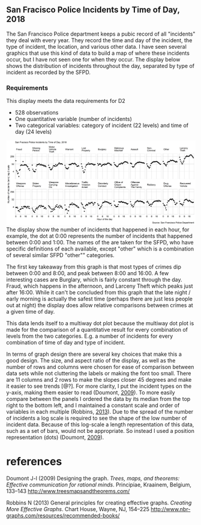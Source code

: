 
San Fracisco Police Incidents by Time of Day, 2018
--------------------------------------------------

The San Francisco Police department keeps a pubic record of all "incidents" they deal with every year. They record the time and day of the incident, the type of incident, the location, and various other data. I have seen several graphics that use this kind of data to build a map of where these incidents occur, but I have not seen one for when they occur. The display below shows the distribution of incidents throughout the day, separated by type of incident as recorded by the SFPD.

### Requirements

This display meets the data requirements for D2

-   528 observations
-   One quantitative variable (number of incidents)
-   Two categorical variables: category of incident (22 levels) and time of day (24 levels)

![](../figures/d2-SFcrime.png) The display show the number of incidents that happened in each hour, for example, the dot at 0:00 represents the number of incidents that happened between 0:00 and 1:00. The names of the are taken for the SFPD, who have specific definitions of each available, except "other" which is a combination of several similar SFPD "other"" categories.

The first key takeaway from this graph is that most types of crimes dip between 0:00 and 8:00, and peak between 8:00 and 16:00. A few interesting cases are Burglary, which is fairly constant through the day. Fraud, which happens in the afternoon, and Larceny Theft which peaks just after 16:00. While it can't be concluded from this graph that the late night / early morning is actually the safest time (perhaps there are just less people out at night) the display does allow relative comparisons between crimes at a given time of day.

This data lends itself to a multiway dot plot because the multiway dot plot is made for the comparison of a quantitative result for every combination of levels from the two categories. E.g. a number of incidents for every combination of time of day and type of incident.

In terms of graph design there are several key choices that make this a good design. The size, and aspect ratio of the display, as well as the number of rows and columns were chosen for ease of comparison between data sets while not cluttering the labels or making the font too small. There are 11 columns and 2 rows to make the slopes closer 45 degrees and make it easier to see trends \[@?\]. For more clarity, I put the incident types on the y-axis, making them easier to read (Doumont, [2009](#ref-Doumont:2009)). To more easily compare between the panels I ordered the data by its median from the top right to the bottom left, and I maintained a constant scale and order of variables in each multiple (Robbins, [2013](#ref-Robbins:2013a)). Due to the spread of the number of incidents a log scale is required to see the shape of the low number of incident data. Because of this log-scale a length representation of this data, such as a set of bars, would not be appropriate. So instead I used a position representation (dots) (Doumont, [2009](#ref-Doumont:2009)).

references
==========

Doumont J-l (2009) Designing the graph. *Trees, maps, and theorems: Effective communication for rational minds*. Principiae, Kraainem, Belgium, 133–143 <http://www.treesmapsandtheorems.com/>

Robbins N (2013) General principles for creating effective graphs. *Creating More Effective Graphs*. Chart House, Wayne, NJ, 154–225 <http://www.nbr-graphs.com/resources/recommended-books/>
